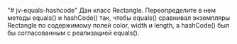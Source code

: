 "# jv-equals-hashcode" 
Дан класс Rectangle. Переопределите в нем методы equals() и hashCode() так, чтобы equals() сравнивал экземпляры Rectangle по содержимому полей color, width и length, а hashCode() был бы согласованным с реализацией equals().
